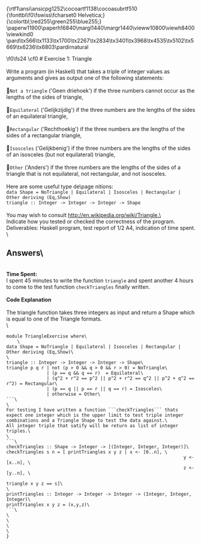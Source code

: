 {\rtf1\ansi\ansicpg1252\cocoartf1138\cocoasubrtf510
{\fonttbl\f0\fswiss\fcharset0 Helvetica;}
{\colortbl;\red255\green255\blue255;}
\paperw11900\paperh16840\margl1440\margr1440\vieww10800\viewh8400\viewkind0
\pard\tx566\tx1133\tx1700\tx2267\tx2834\tx3401\tx3968\tx4535\tx5102\tx5669\tx6236\tx6803\pardirnatural

\f0\fs24 \cf0 # Exercise 1: Triangle\
\
Write a program (in Haskell) that takes a triple of integer values as arguments and gives as output one of the following statements:\
\
 ```Not a triangle```  ('Geen driehoek')   if the three numbers cannot occur as the lengths of the sides of triangle,\
\
 ```Equilateral```     ('Gelijkzijdig')    if the three numbers are the lengths of the sides of an equilateral triangle,\
\
 ```Rectangular```     ('Rechthoekig')     if the three numbers are the lengths of the sides of a rectangular triangle,\
\
 ```Isosceles```       ('Gelijkbenig')     if the three numbers are the lengths of the sides of an isosceles (but not equilateral) triangle,\
\
 ```Other```           ('Anders')          if the three numbers are the lengths of the sides of a triangle that is not equilateral, not rectangular, and not isosceles.\
\
Here are some useful type de\page nitions:\
  `data Shape = NoTriangle | Equilateral | Isosceles | Rectangular | Other deriving (Eq,Show)`\
  `triangle :: Integer -> Integer -> Integer -> Shape`\
\
You may wish to consult http://en.wikipedia.org/wiki/Triangle.\
\
Indicate how you tested or checked the correctness of the program.\
Deliverables: Haskell program, test report of 1/2 A4, indication of time spent.\
\
## Answers\
\
**Time Spent:**\
I spent 45 minutes to write the function `triangle` and spent another 4 hours to come to the test function `checkTriangles` finally written.\
\
**Code Explanation**\
\
The triangle function takes three integers as input and return a Shape which is equal to one of the Triangle formats.\
\
```\
module TriangleExercise where\
	\
data Shape = NoTriangle | Equilateral | Isosceles | Rectangular | Other deriving (Eq,Show)\
\
triangle :: Integer -> Integer -> Integer -> Shape\
triangle p q r | not (p > 0 && q > 0 && r > 0) = NoTriangle\
			   | (p == q && q == r)  = Equilateral\
			   | (q^2 + r^2 == p^2 || p^2 + r^2 == q^2 || p^2 + q^2 == r^2) = Rectangular\
			   | (p == q || p == r || q == r) = Isosceles\
			   | otherwise = Other\
```\
\
For testing I have written a function ```checkTriangles``` thats expect one integer which is the upper limit to test triple integer combinations and a Triangle Shape to test the data against.\
All integer triple that satify will be return as list of integer triples.\
\
```\
checkTriangles :: Shape -> Integer -> [(Integer, Integer, Integer)]\
checkTriangles s n = [ printTriangles x y z | x <- [0..n], \
										  	                      y <- [x..n], \
										  	                      z <- [y..n], \
										  	                      triangle x y z == s]\
\
printTriangles :: Integer -> Integer -> Integer -> (Integer, Integer, Integer)\
printTriangles x y z = (x,y,z)\
```\
\
\
\
\
}